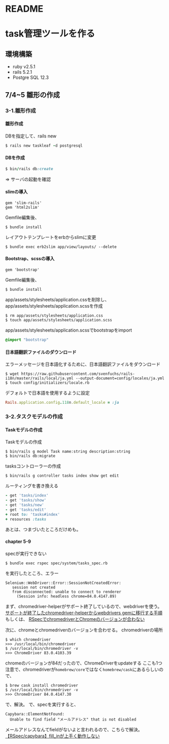 # README

# task管理ツールを作る
## 環境構築
* ruby v2.5.1
* rails 5.2.1
* Postgre SQL 12.3

## 7/4~5 雛形の作成
### 3-1.雛形作成
#### 雛形作成
DBを指定して、rails new

```ruby
$ rails new taskleaf -d postgresql
```

#### DBを作成

```ruby
$ bin/rails db:create
```

=> サーバの起動を確認

#### slimの導入

```ruby:Gemfile
gem 'slim-rails'
gem 'html2slim'
```

Gemfile編集後、

```
$ bundle install
```

レイアウトテンプレートをerbからslimに変更
```
$ bundle exec erb2slim app/view/layouts/ --delete
```

#### Bootstrap、scssの導入

```ruby:Gemfile
gem 'bootstrap'
```

Gemfile編集後、

```
$ bundle install
```

app/assets/stylesheets/application.cssを削除し、
app/assets/stylesheets/application.scssを作成

```
$ rm app/assets/stylesheets/application.css
$ touch app/assets/stylesheets/application.scss
```

app/assets/stylesheets/application.scssでbootstrapをimport

```scss:app/assets/stylesheets/application.scss
@import "bootstrap"
```

#### 日本語翻訳ファイルのダウンロード
エラーメッセージを日本語化するために、日本語翻訳ファイルをダウンロード

```
$ wget https://raw.githubusercontent.com/svenfuchs/rails-i18n/master/rails/local/ja.yml --output-document=config/locales/ja.yml
$ touch config/initializers/locale.rb
```

デフォルトで日本語を使用するように設定

```ruby:config/initializers/locale.rb
Rails.application.config.118n.default_locale = :ja
```

### 3-2.タスクモデルの作成
#### Taskモデルの作成
Taskモデルの作成

```
$ bin/rails g model Task name:string description:string
$ bin/rails db:migrate
```

tasksコントローラーの作成

```
$ bin/rails g controller tasks index show get edit
```
ルーティングを書き換える
```ruby:config/route.rb
- get 'tasks/index'
- get 'tasks/show'
- get 'tasks/new'
- get 'tasks/edit'
+ root to: 'tasks#index'
+ resources :tasks
```

あとは、つまづいたところだけめも。

#### chapter 5-9
specが実行できない
```
$ bundle exec rspec spec/system/tasks_spec.rb
```
を実行したところ、エラー
```
Selenium::WebDriver::Error::SessionNotCreatedError:
   session not created
   from disconnected: unable to connect to renderer
     (Session info: headless chrome=84.0.4147.89)
```
まず、chromedriver-helperがサポート終了しているので、webdriverを使う。
[サポートが終了したchromedriver-helperからwebdrivers gemに移行する手順](https://qiita.com/jnchito/items/f9c3be449fd164176efa)
もしくは、
[RSpecでchromedriverとChromeのバージョンが合わない](https://qiita.com/sakakinn/items/dc5d588df87c054554be)

次に、chromeとchromedriverのバージョンを合わせる。
chromedriverの場所
```
$ which chromedriver
>>> /usr/local/bin/chromedriver
$ /usr/local/bin/chromedriver -v
>>> ChromeDriver 83.0.4103.39
```
chromeのバージョンが84だったので、ChromeDriverをupdateする
ここも1つ注意で、chromedriverが`homebrew/core`ではなく`homebrew/cask`にあるらしいので、
```
$ brew cask install chromedriver
$ /usr/local/bin/chromedriver -v
>>> ChromeDriver 84.0.4147.30
```
で、解決。
で、specを実行すると、
```
Capybara::ElementNotFound:
  Unable to find field "メールアドレス" that is not disabled
```
メールアドレスなんてfieldがないよと言われるので、こちらで解決。
[【RSpec/capybara】fill_inが上手く動作しない](https://qiita.com/Takara1356/items/cc8535c4a6e66c5977e2)
